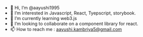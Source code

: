- 👋 Hi, I’m @aayushi1995
- 👀 I’m interested in Javascript, React, Tyepscript, storybook.
- 🌱 I’m currently learning web3.js
- 💞️ I’m looking to collaborate on a component library for react.
- 📫 How to reach me : aayushi.kambriya5@gmail.com

<!---
aayushi1995/aayushi1995 is a ✨ special ✨ repository because its `README.md` (this file) appears on your GitHub profile.
You can click the Preview link to take a look at your changes.
--->
